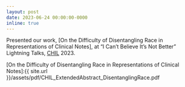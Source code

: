 ```yaml
---
layout: post
date: 2023-06-24 00:00:00-0000
inline: true
---
```


Presented our work, [On the Difficulty of Disentangling Race in Representations of Clinical Notes], at  “I Can’t Believe It’s Not Better” Lightning Talks, <a href="https://www.chilconference.org/index.html">CHIL</a> 2023.

[On the Difficulty of Disentangling Race in Representations of Clinical Notes]:{{ site.url }}/assets/pdf/CHIL_ExtendedAbstract_DisentanglingRace.pdf
